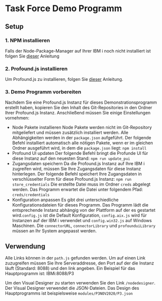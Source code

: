 # Task Force Demo Programm

## Setup

### 1. NPM installieren

Falls der Node-Package-Manager auf Ihrer IBM i noch nicht installiert ist folgen Sie [dieser](https://docs.profoundlogic.com/display/PUI/Installing+Node.js+for+IBM+i) Anleitung


### 2. Profound.js installieren

Um Profound.js zu installieren, folgen Sie [dieser](https://docs.profoundlogic.com/display/PUI/Installing+Profound.js) Anleitung.

### 3. Demo Programm vorbereiten

Nachdem Sie eine Profound.js Instanz für dieses Demonstrationsprogramm erstellt haben, kopieren Sie den Inhalt des Git-Repositories in den Ordner Ihrer Profound.js Instanz.
Anschließend müssen Sie einige Einstellungen vornehmen:

- Node Pakete installieren
  Node Pakete werden nicht im Git-Repository mitgeliefert und müssen zusätzlich installiert werden.
  Alle Abhängigkeiten werden in der `package.json` aufgeführt. Der folgende Befehl installiert automatisch alle nötigen Pakete, wenn er im gleichen Ordner ausgeführt wird, in dem die `package.json` liegt:
  `npm install`
- Profound UI updaten
  Der folgende Befehl bringt die Profunde UI für diese Instanz auf den neuesten Stand:
  `npm run update_pui`
- Zugangsdaten speichern
  Da die Profound.js Instanz auf Ihre IBM i zugreifen wird, müssen Sie Ihre Zugangsdaten für diese Instanz hinterlegen. Der folgende Befehl speichert Ihre Zugangsdaten in verschlüsselter Form für diese Profound.js Instanz: `npm run store_credentials`
  Die erstellte Datei muss im Ordner `creds` abgelegt werden. Das Programm erwartet die Datei unter folgendem Pfad: `creds/credentials`
- Konfiguration anpassen
  Es gibt drei unterschiedliche Konfigurationsdateien für dieses Programm. Das Programm lädt die entsprechende Instanz abhängig von der Plattform auf der es gestartet wird.`config.js` ist die Default Konfiguration, `config.aix.js` wird für Instanzen auf der IBM i verwendet und `config.win32.js` auf Windows Maschinen. Die `connectorURL`, `connectorLibrary` und `profounduiLibrary` müssen an Ihr System angepasst werden.

## Verwendung

Alle Links können in der `path.js` gefunden werden. Um auf einen Link zuzugreifen müssen Sie Ihre Serveraddresse, den Port auf der die Instanz läuft (Standard: 8088) und den link angeben.
Ein Beispiel für das Hauptprogramm ist: IBMi:8088/P3

Um den Visual Designer zu starten verwenden Sie den Link `/nodedesigner`. Der Visual Designer verwendet die JSON-Dateien. Das Design des Hauptprogramms ist beispielsweise `modules/P3NOV2020/P3.json`
